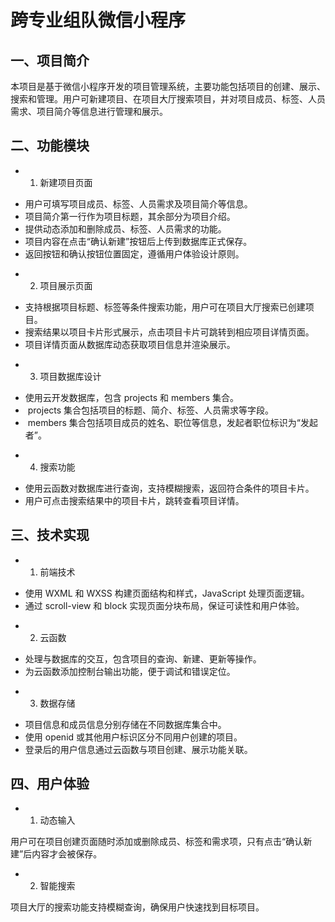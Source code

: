 # 跨专业组队微信小程序
 
## 一、项目简介
 
本项目是基于微信小程序开发的项目管理系统，主要功能包括项目的创建、展示、搜索和管理。用户可新建项目、在项目大厅搜索项目，并对项目成员、标签、人员需求、项目简介等信息进行管理和展示。
 
## 二、功能模块
 
* 1. 新建项目页面
 
- 用户可填写项目成员、标签、人员需求及项目简介等信息。
- 项目简介第一行作为项目标题，其余部分为项目介绍。
- 提供动态添加和删除成员、标签、人员需求的功能。
- 项目内容在点击“确认新建”按钮后上传到数据库正式保存。
- 返回按钮和确认按钮位置固定，遵循用户体验设计原则。
 
* 2. 项目展示页面
 
- 支持根据项目标题、标签等条件搜索功能，用户可在项目大厅搜索已创建项目。
- 搜索结果以项目卡片形式展示，点击项目卡片可跳转到相应项目详情页面。
- 项目详情页面从数据库动态获取项目信息并渲染展示。
 
* 3. 项目数据库设计
 
- 使用云开发数据库，包含 projects 和 members 集合。
-  projects 集合包括项目的标题、简介、标签、人员需求等字段。
-  members 集合包括项目成员的姓名、职位等信息，发起者职位标识为“发起者”。
 
* 4. 搜索功能
 
- 使用云函数对数据库进行查询，支持模糊搜索，返回符合条件的项目卡片。
- 用户可点击搜索结果中的项目卡片，跳转查看项目详情。
 
## 三、技术实现
 
* 1. 前端技术
 
- 使用 WXML 和 WXSS 构建页面结构和样式，JavaScript 处理页面逻辑。
- 通过 scroll-view 和 block 实现页面分块布局，保证可读性和用户体验。
 
* 2. 云函数
 
- 处理与数据库的交互，包含项目的查询、新建、更新等操作。
- 为云函数添加控制台输出功能，便于调试和错误定位。
 
* 3. 数据存储
 
- 项目信息和成员信息分别存储在不同数据库集合中。
- 使用 openid 或其他用户标识区分不同用户创建的项目。
- 登录后的用户信息通过云函数与项目创建、展示功能关联。
 
## 四、用户体验
 
* 1. 动态输入
 
用户可在项目创建页面随时添加或删除成员、标签和需求项，只有点击“确认新建”后内容才会被保存。
 
* 2. 智能搜索
 
项目大厅的搜索功能支持模糊查询，确保用户快速找到目标项目。
 
